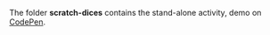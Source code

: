 The folder **scratch-dices** contains the stand-alone activity, demo on [CodePen](https://codepen.io/BuccaneerDev/pen/LdvKmm).
